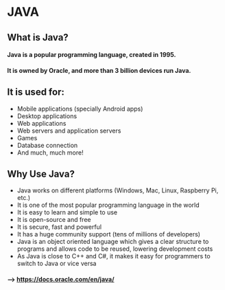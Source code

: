 # JAVA #

## What is Java? ##

#### Java is a popular programming language, created in 1995. ####

#### It is owned by Oracle, and more than 3 billion devices run Java. ####


## It is used for: ##

- Mobile applications (specially Android apps)
- Desktop applications
- Web applications
- Web servers and application servers
- Games
- Database connection
- And much, much more!

## Why Use Java? ##

- Java works on different platforms (Windows, Mac, Linux, Raspberry Pi, etc.)
- It is one of the most popular programming language in the world
- It is easy to learn and simple to use
- It is open-source and free
- It is secure, fast and powerful
- It has a huge community support (tens of millions of developers)
- Java is an object oriented language which gives a clear structure to programs and allows code to be reused, lowering development costs
- As Java is close to C++ and C#, it makes it easy for programmers to switch to Java or vice versa


#### --> https://docs.oracle.com/en/java/
